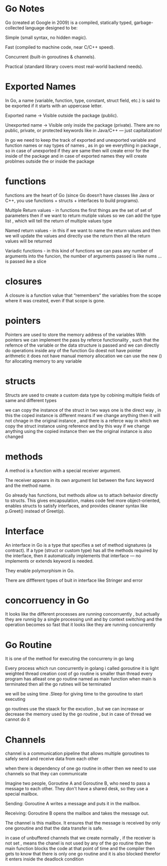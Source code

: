  # Go Notes 

Go (created at Google in 2009) is a compiled, statically typed, garbage-collected language designed to be:

Simple (small syntax, no hidden magic).

Fast (compiled to machine code, near C/C++ speed).

Concurrent (built-in goroutines & channels).

Practical (standard library covers most real-world backend needs).

# Exported Names 

In Go, a name (variable, function, type, constant, struct field, etc.) is said to be exported if it starts with an uppercase letter.

Exported name → Visible outside the package (public).

Unexported name → Visible only inside the package (private).
There are no public, private, or protected keywords like in Java/C++ — just capitalization!

In go we need to keep the track of exported and unexported variable and function names or nay types of names , as in go we everything in  package , so in case of unexported if they are same then will create error for the inside of the package and in case of exported names they will create problmes outside the or inside the package 

# functions 

functions are the heart of Go (since Go doesn’t have classes like Java or C++, you use functions + structs + interfaces to build programs).

Multiple Return values - in functions the first things are the set of set of parameters then if we want to return mutiple values so we can add the type list , which will tell the return of multiple values type 

Named return values - in this if we want to name the return values and then we will update the values and directly  use the return then all the return values will be returned 

Variadic functions - in this kind of functions we can pass any number of arguments into the funcion, the number of arguments passed is like nums ... is passed ike a slice 

# closures 

A closure is a function value that “remembers” the variables from the scope where it was created, even if that scope is gone.


# pointers

Pointers are used to store the memory address of the variables 
With pointers we can implement the pass by referce functionality , such that the refernce of the variable or the data structure is passed and we can directly do operations inside any of the function 
Go doest not have pointer arithmetic 
it does not have manual memory allocation 
we can use the new () for allocating memory to any variable 

# structs 

Structs are used to create  a custom data type by cobining multiple fields of same and different types 

we can copy the instance of the struct in two ways one is the direct way , in this the coped instance is different means if we change anything then it will not chnage in the original instance , and there is a referce way in which we copy the struct instance using reference and by this way if we change anything using the copied instance then we the original instance is also changed 

# methods

A method is a function with a special receiver argument.

The receiver appears in its own argument list between the func keyword and the method name.

Go already has functions, but methods allow us to attach behavior directly to structs. This gives encapsulation, makes code feel more object-oriented, enables structs to satisfy interfaces, and provides cleaner syntax like p.Greet() instead of Greet(p).

# Interface 

An interface in Go is a type that specifies a set of method signatures (a contract).
If a type (struct or custom type) has all the methods required by the interface, then it automatically implements that interface — no implements or extends keyword is needed.

They enable polymorphism in Go.

There are diffferent types of buit in interface like Stringer and error 

# concorruency in Go 

It looks like the different processes are running concorruently , but actually they are runnig by a single processing unit and by context switching and the operation becomes so fast that it looks like they are running concurrently 

# Go Routine

It is one of the method for executing the concurreny in go lang 

Every process which run concurrently in golang i called goroutine 
it is  light weighted thread 
creation cost of go routine is smaller than thread 
every program has atleast one go routine named as main function 
when main is terminated then all the go rutines will be terminated 

we will be using time .Sleep for giving time to the goroutine to start executing 

go routines use the staack for the excution , but we can increase or decrease the memory used by the go routine , but in case of thread we cannot do it 

# Channels 

channel is a communication pipeline that allows multiple goroutines to safely send and receive data from each other

when there is  dependency of  one go routine in other then we need to use channels so that they can communicate 


Imagine two people, Goroutine A and Goroutine B, who need to pass a message to each other. They don't have a shared desk, so they use a special mailbox.

Sending: Goroutine A writes a message and puts it in the mailbox.

Receiving: Goroutine B opens the mailbox and takes the message out.

The channel is this mailbox. It ensures that the message is received by only one goroutine and that the data transfer is safe.

in case of unbuffered channels that we create normally ,  if the receiver is not set , means the chanel is not used by any of the go routine than the main function blocks the code at that point of time and the compiler then gets to know that there is only one go routine and it is also blocked  therefor it enters inside the deadlock condition 




